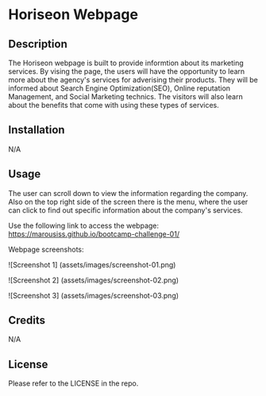 # Horiseon Webpage

## Description

The Horiseon webpage is built to provide informtion about its marketing services. By vising the page, the users will have the opportunity to learn more about the agency's services for adverising their products. They will be informed about Search Engine Optimization(SEO), Online reputation Management, and Social Marketing technics. The visitors will also learn about the benefits that come with using these types of services.

## Installation

N/A

## Usage

The user can scroll down to view the information regarding the company. Also on the top right side of the screen there is the menu, where the user can click to find out specific information about the company's services.

Use the following link to access the webpage: https://marousiss.github.io/bootcamp-challenge-01/

Webpage screenshots:

![Screenshot 1] (assets/images/screenshot-01.png)

![Screenshot 2] (assets/images/screenshot-02.png)

![Screenshot 3] (assets/images/screenshot-03.png)

## Credits

N/A

## License

Please refer to the LICENSE in the repo.
